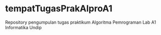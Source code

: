 # tempatTugasPrakAlproA1
Repository pengumpulan tugas praktikum Algoritma Pemrograman Lab A1 Informatika Undip
